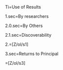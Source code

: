 Ti=Use of Results

1.sec=By researchers

2.0.sec=By Others

2.1.sec=Discoverability

2.=[Z/ol/s1]

3.sec=Returns to Principal

=[Z/ol/s3]